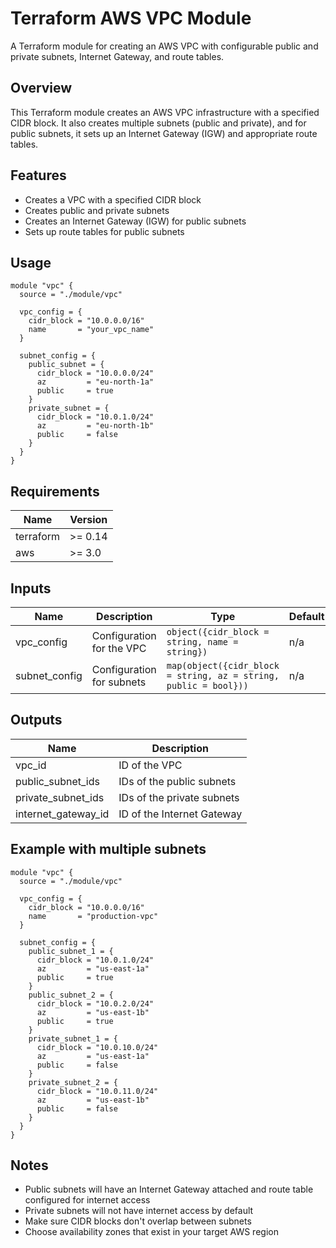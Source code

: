 # Terraform AWS VPC Module

A Terraform module for creating an AWS VPC with configurable public and private subnets, Internet Gateway, and route tables.

## Overview

This Terraform module creates an AWS VPC infrastructure with a specified CIDR block. It also creates multiple subnets (public and private), and for public subnets, it sets up an Internet Gateway (IGW) and appropriate route tables.

## Features

- Creates a VPC with a specified CIDR block
- Creates public and private subnets
- Creates an Internet Gateway (IGW) for public subnets
- Sets up route tables for public subnets

## Usage

```hcl
module "vpc" {
  source = "./module/vpc"

  vpc_config = {
    cidr_block = "10.0.0.0/16"
    name       = "your_vpc_name"
  }

  subnet_config = {
    public_subnet = {
      cidr_block = "10.0.0.0/24"
      az         = "eu-north-1a"
      public     = true
    }
    private_subnet = {
      cidr_block = "10.0.1.0/24"
      az         = "eu-north-1b"
      public     = false
    }
  }
}
```

## Requirements

| Name | Version |
|------|---------|
| terraform | >= 0.14 |
| aws | >= 3.0 |

## Inputs

| Name | Description | Type | Default | Required |
|------|-------------|------|---------|:--------:|
| vpc_config | Configuration for the VPC | `object({cidr_block = string, name = string})` | n/a | yes |
| subnet_config | Configuration for subnets | `map(object({cidr_block = string, az = string, public = bool}))` | n/a | yes |

## Outputs

| Name | Description |
|------|-------------|
| vpc_id | ID of the VPC |
| public_subnet_ids | IDs of the public subnets |
| private_subnet_ids | IDs of the private subnets |
| internet_gateway_id | ID of the Internet Gateway |

## Example with multiple subnets

```hcl
module "vpc" {
  source = "./module/vpc"

  vpc_config = {
    cidr_block = "10.0.0.0/16"
    name       = "production-vpc"
  }

  subnet_config = {
    public_subnet_1 = {
      cidr_block = "10.0.1.0/24"
      az         = "us-east-1a"
      public     = true
    }
    public_subnet_2 = {
      cidr_block = "10.0.2.0/24"
      az         = "us-east-1b"
      public     = true
    }
    private_subnet_1 = {
      cidr_block = "10.0.10.0/24"
      az         = "us-east-1a"
      public     = false
    }
    private_subnet_2 = {
      cidr_block = "10.0.11.0/24"
      az         = "us-east-1b"
      public     = false
    }
  }
}
```

## Notes

- Public subnets will have an Internet Gateway attached and route table configured for internet access
- Private subnets will not have internet access by default
- Make sure CIDR blocks don't overlap between subnets
- Choose availability zones that exist in your target AWS region
